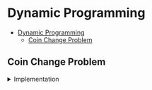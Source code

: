 # Dynamic Programming

- [Dynamic Programming](#dynamic-programming)
  - [Coin Change Problem](#coin-change-problem)

## Coin Change Problem

<details>

  <summary>Implementation</summary>

- return 1, if value == 0
- return -inf, if value < 0
- check all the coins and find the count
- return count

</details>
